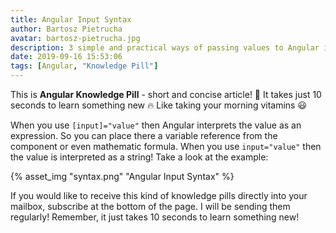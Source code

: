 ```yaml
---
title: Angular Input Syntax
author: Bartosz Pietrucha
avatar: bartosz-pietrucha.jpg
description: 3 simple and practical ways of passing values to Angular inputs.
date: 2019-09-16 15:53:06
tags: [Angular, "Knowledge Pill"]
---
```

This is **Angular Knowledge Pill** - short and concise article! 💊
It takes just 10 seconds to learn something new 🔥
Like taking your morning vitamins 😃

When you use `[input]="value"` then Angular interprets the value as an expression. So you can place there a variable reference from the component or even mathematic formula. When you use `input="value"` then the value is interpreted as a string! Take a look at the example:

{% asset_img "syntax.png" "Angular Input Syntax" %}

If you would like to receive this kind of knowledge pills directly into your mailbox, subscribe at the bottom of the page. I will be sending them regularly! Remember, it just takes 10 seconds to learn something new!
